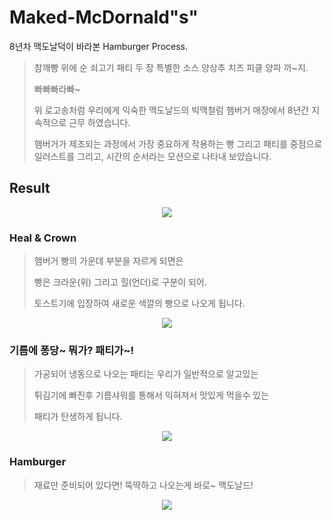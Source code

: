# Maked-McDornald"s"
8년차 맥도날덕이 바라본 Hamburger Process.

> 참깨빵 위에
> 순 쇠고기 패티 두 장
> 특별한 소스 양상추
> 치즈 피클 양파 까~지.
> 
> 빠빠빠라빠~
>
> 위 로고송처럼 우리에게 익숙한 맥도날드의 빅맥철럼 햄버거 매장에서 8년간 지속적으로 근무 하였습니다.
>
> 햄버거가 제조되는 과정에서 가장 중요하게 작용하는
> 빵 그리고 패티를 중점으로 일러스트를 그리고,
> 시간의 순서라는 모션으로 나타내 보았습니다.

## Result
<p align="center">
  <img src="https://github.com/jaywon78/Maked-McDornald-s-/assets/141727385/482b0916-9757-47c5-8b0b-ef9d307b71a6">
</p>


### Heal & Crown
> 햄버거 빵의 가운데 부분을 자르게 되면은
>
> 빵은 크라운(위) 그리고 힐(언더)로 구분이 되어.
>
> 토스트기에 입장하여 새로운 색깔의 빵으로 나오게 됩니다.

<p align="center">
  <img src="https://github.com/jaywon78/Maked-McDornald-s-/assets/141727385/d45aa9f4-fc9e-402f-b7a3-7002c21ea761">
</p>


### 기름에 퐁당~ 뭐가? 패티가~!
>
> 가공되어 냉동으로 나오는 패티는 우리가 일반적으로 알고있는
>
> 튀김기에 빠진후 기름샤워를 통해서 익혀져서 맛있게 먹을수 있는
>
> 패티가 탄생하게 됩니다.

<p align="center">
  <img src="https://github.com/jaywon78/Maked-McDornald-s-/assets/141727385/2f42419a-0065-4f38-9e1d-f78862680386">
</p>


### Hamburger
>
> 재료만 준비되어 있다면! 뚝딱하고 나오는게 바로~ 맥도날드!

<p align="center">
  <img src="https://github.com/jaywon78/Maked-McDornald-s-/assets/141727385/07437cec-3c38-4663-b0d7-e2d306268306">
</p>
